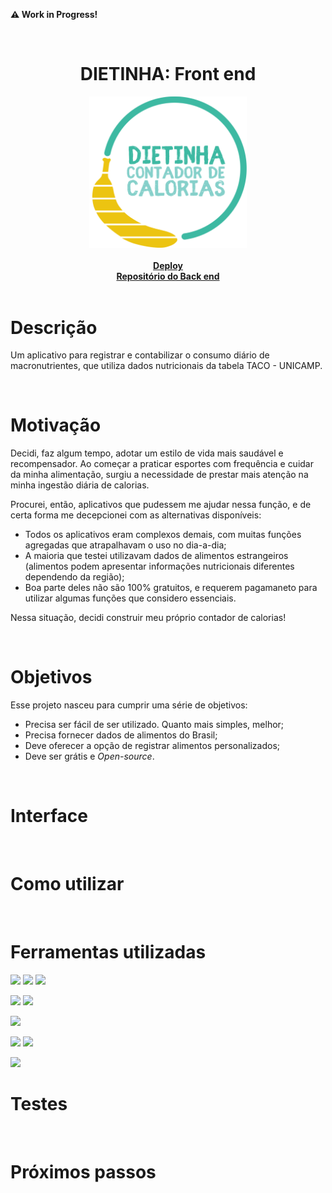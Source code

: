 **:warning: Work in Progress!**

<br />

<h1 align='center'>DIETINHA: Front end</h1>

<div align="center">
    <img src="./src/assets/icons/icon.svg" alt="Logo" width="50%">
    <br />
    <br />
    <a href="https://dietinha.cf" ><strong>Deploy</strong></a>
    <br />
    <a href="https://github.com/augustolfp/calories-tracker-backend"><strong>Repositório do Back end</strong></a>
</div>

<br />

# Descrição

Um aplicativo para registrar e contabilizar o consumo diário de macronutrientes, que utiliza dados nutricionais da tabela TACO - UNICAMP.

<br />

# Motivação

Decidi, faz algum tempo, adotar um estilo de vida mais saudável e recompensador. Ao começar a praticar esportes com frequência e cuidar da minha alimentação, surgiu a necessidade de prestar mais atenção na minha ingestão diária de calorias.

Procurei, então, aplicativos que pudessem me ajudar nessa função, e de certa forma me decepcionei com as alternativas disponíveis:

-   Todos os aplicativos eram complexos demais, com muitas funções agregadas que atrapalhavam o uso no dia-a-dia;
-   A maioria que testei utilizavam dados de alimentos estrangeiros (alimentos podem apresentar informações nutricionais diferentes dependendo da região);
-   Boa parte deles não são 100% gratuitos, e requerem pagamaneto para utilizar algumas funções que considero essenciais.

Nessa situação, decidi construir meu próprio contador de calorias!

<br />

# Objetivos

Esse projeto nasceu para cumprir uma série de objetivos:

-   Precisa ser fácil de ser utilizado. Quanto mais simples, melhor;
-   Precisa fornecer dados de alimentos do Brasil;
-   Deve oferecer a opção de registrar alimentos personalizados;
-   Deve ser grátis e _Open-source_.

<br />

# Interface

<br />

# Como utilizar

<br />

# Ferramentas utilizadas

<img src="https://img.shields.io/badge/TypeScript-007ACC?style=for-the-badge&logo=typescript&logoColor=white" height="30px"/> <img src="https://img.shields.io/badge/React-20232A?style=for-the-badge&logo=react&logoColor=61DAFB" height="30px"/> <img src='https://img.shields.io/badge/Chakra--UI-319795?style=for-the-badge&logo=chakra-ui&logoColor=white' />

<img src='https://img.shields.io/badge/Vite-B73BFE?style=for-the-badge&logo=vite&logoColor=FFD62E' /> <img src='https://img.shields.io/badge/react%20QUERY-EF4444?style=for-the-badge&logo=react%20table&logoColor=white' />

<img src="https://img.shields.io/badge/Vercel-000000?style=for-the-badge&logo=vercel&logoColor=white" height="30px"/>

<img src='https://img.shields.io/badge/eslint-3A33D1?style=for-the-badge&logo=eslint&logoColor=white' /> <img src='https://img.shields.io/badge/prettier-1A2C34?style=for-the-badge&logo=prettier&logoColor=F7BA3E' />

<img src='https://img.shields.io/badge/Inkscape-000000?style=for-the-badge&logo=Inkscape&logoColor=white' />

<br />

# Testes

<br />

# Próximos passos
